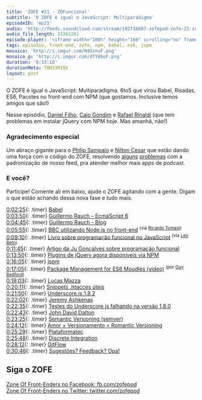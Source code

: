 ```yaml
---
title: 'ZOFE #21 - ZOFuncional'
subtitle: 'O ZOFE é igual o JavaScript: Multiparadigma'
episodeID: 'ep21'
audio: 'http://feeds.soundcloud.com/stream/192716887-zofepod-zofe-21-zofuncional'
audio_file_length: 32261261
episode-player: '<iframe width="100%" height="166" scrolling="no" frameborder="no" src="https://w.soundcloud.com/player/?url=https%3A//api.soundcloud.com/tracks/192716887&amp;color=ff5500&amp;auto_play=false&amp;hide_related=false&amp;show_comments=true&amp;show_user=true&amp;show_reposts=false"></iframe>'
tags: episodio, front-end, zofe, npm, babel, es6, jspm
mosaico: 'http://i.imgur.com/H45znuF.png'
mosaico_g: 'http://i.imgur.com/dTY86oF.png'
duration: '0:33:10'
durationMeta: T0H33M10S
layout: post
---
```



O ZOFE é igual o JavaScript: Multiparadigma. 6to5 que virou Babel, Risadas, ES6, Pacotes no front-end com NPM (que gostamos. Inclusive temos amigos que são!)
<!-- excerpt -->

Nesse episódio, [Daniel Filho](https://twitter.com/danielfilho), [Caio Gondim](https://twitter.com/caio_gondim) e [Rafael Rinaldi](https://twitter.com/rafaelrinaldi) (que tem problemas em instalar jQuery com NPM hoje. Mas amanhã, não!)

### Agradecimento especial

Um abraço gigante para o [Philip Sampaio](https://github.com/philss) e [Nilton Cesar](https://github.com/niltoncms) que estão dando uma força com o código do ZOFE, resolvendo [alguns](https://github.com/zofepod/zofe/pull/72) [problemas](https://github.com/zofepod/zofe/pull/74) com a padronização de nosso feed, pra atender melhor mais apps de podcast.

### E você?

Participe! Comente ali em baixo, ajude o ZOFE agitando com a gente. Digam o que estão achando dessa nova fase e tudo mais.

[0:02:25](#t=0:02:25){: .timer} [Babel](https://babeljs.io)<br>
[0:03:50](#t=0:03:50){: .timer} [Guillermo Rauch – EcmaScript 6](http://rauchg.com/2015/ecmascript-6)<br>
[0:04:45](#t=0:04:45){: .timer} [Guillermo Rauch - Blog](http://rauchg.com/essays)<br>
[0:05:55](#t=0:05:55){: .timer} [BBC utilizando Node.js no front-end](http://www.bbc.co.uk/blogs/internet/entries/47a96d23-ae04-444e-808f-678e6809765d) <sup>(via [Ricardo Tomasi](https://twitter.com/ricardobeat))</sup><br>
[0:09:10](#t=0:09:10){: .timer} [Livro sobre programação funcional no JavaScript](https://leanpub.com/javascript-allonge/read) <sup>(via [Leo Beto](https://twitter.com/leobetosouza))</sup><br>
[0:11:45](#t=0:11:45){: .timer} [Artigo da Ju Gonçalves sobre programação funcional](https://medium.com/@jugoncalves/functional-programming-should-be-your-1-priority-for-2015-47dd4641d6b9)<br>
[0:13:50](#t=0:13:50){: .timer} [Plugins de jQuery agora disponíveis via NPM](http://blog.npmjs.org/post/111475741445/publishing-your-jquery-plugin-to-npm-the-quick)<br>
[0:16:05](#t=0:16:05){: .timer} [jspm](http://jspm.io)<br>
[0:17:05](#t=0:17:05){: .timer} [Package Management for ES6 Moudles (video)](https://www.youtube.com/watch?v=szJjsduHBQQ) <sup>(por [Guy Bedford](https://twitter.com/guybedford))</sup><br>
[0:19:03](#t=0:19:03){: .timer} [Lucas Mazza](https://twitter.com/lucasmazza)<br>
[0:20:11](#t=0:20:11){: .timer} [Snippets .htacces úteis](https://github.com/phanan/htaccess)<br>
[0:21:50](#t=0:21:50){: .timer} [Underscore.js 1.8.2](http://underscorejs.org)<br>
[0:22:02](#t=0:22:02){: .timer} [Jeremy Ashkenas](https://twitter.com/jashkenas)<br>
[0:22:35](#t=0:22:35){: .timer} [Testes do Underscore.js falhando na versão 1.8.0](https://github.com/jashkenas/underscore/issues/2062)<br>
[0:22:43](#t=0:22:43){: .timer} [John David Dalton](https://twitter.com/jdalton)<br>
[0:23:25](#t=0:23:25){: .timer} [Semantic Versioning (semver)](http://semver.org)<br>
[0:24:12](#t=0:24:12){: .timer} [Amor + Versionamento = Romantic Versioning](https://github.com/jashkenas/backbone/issues/2888#issuecomment-29076249)<br>
[0:25:29](#t=0:25:29){: .timer} [Plataformatec](http://plataformatec.com.br)<br>
[0:25:48](#t=0:25:48){: .timer} [Discrete Integration](http://blog.plataformatec.com.br/2015/02/introducing-discrete-integration)<br>
[0:28:12](#t=0:28:12){: .timer} [GitFlow](http://nvie.com/posts/a-successful-git-branching-model)<br>
[0:30:46](#t=0:30:46){: .timer} [Sugestões? Feedback? Opa!](http://zofe.com.br/contato)<br>

## Siga o ZOFE

[Zone Of Front-Enders no Facebook: fb.com/zofepod](http://fb.com/zofepod/ "ZOFE no Facebook: fb.com/zofepod")<br>
[Zone Of Front-Enders no Twitter: twitter.com/zofepod](http://twitter.com/zofepod/ "ZOFE no Twitter")<br>
